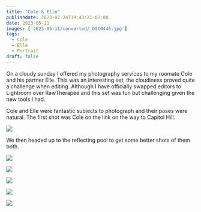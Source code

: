 ```yaml
---
title: "Cole & Elle"
publishdate: 2023-07-24T19:43:21-07:00
date: 2023-05-11
images: ['2023-05-11/converted/_DSC0446.jpg']
tags:
  - Cole
  - Elle
  - Portrait
draft: false
---
```


On a cloudy sunday I offered my photography services to my roomate Cole and his partner Elle.  This was an interesting set, the cloudiness proved quite a challenge when editing.  Although I have officially swapped editors to Lightroom over RawTherapee and this set was fun but challenging given the new tools I had.

Cole and Elle were fantastic subjects to photograph and their poses were natural.  The first shot was Cole on the link on the way to Capitol Hill.

![](2023-05-11/converted/_DSC0432.jpg)

We then headed up to the reflecting pool to get some better shots of them both.

![](2023-05-11/converted/_DSC0444.jpg)

![](2023-05-11/converted/_DSC0446.jpg)

![](2023-05-11/converted/_DSC0451.jpg)

![](2023-05-11/converted/_DSC0453.jpg)

![](2023-05-11/converted/_DSC0461.jpg)
